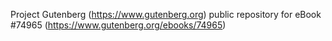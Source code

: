 Project Gutenberg (https://www.gutenberg.org) public repository for
eBook #74965 (https://www.gutenberg.org/ebooks/74965)
